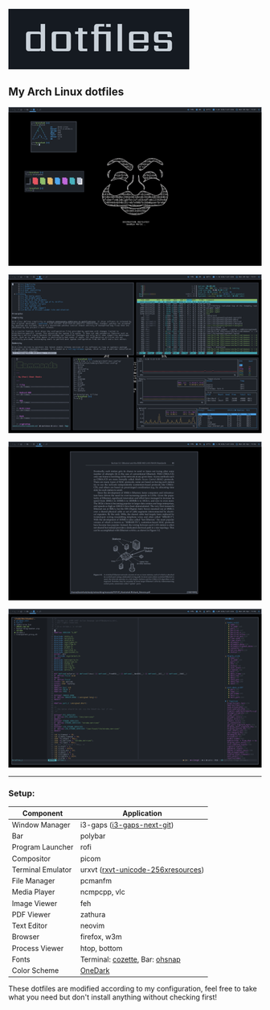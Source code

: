 ![.](img/logo.png)

## My Arch Linux dotfiles

![.](img/1-selfie.png)

![.](img/2-dirty.png)

![.](img/3-zathura.png)

![.](img/4-neovim.png)

---

### Setup:

Component | Application
------------- | -------------
Window Manager | i3-gaps ([i3-gaps-next-git](https://aur.archlinux.org/packages/i3-gaps-next-git/))
Bar | polybar
Program Launcher | rofi
Compositor | picom
Terminal Emulator | urxvt ([rxvt-unicode-256xresources](https://aur.archlinux.org/packages/rxvt-unicode-256xresources/))
File Manager | pcmanfm
Media Player | ncmpcpp, vlc
Image Viewer | feh
PDF Viewer | zathura
Text Editor | neovim
Browser | firefox, w3m
Process Viewer | htop, bottom
Fonts | Terminal: [cozette](https://github.com/slavfox/Cozette), Bar: [ohsnap](https://aur.archlinux.org/packages/ohsnap-otb/)
Color Scheme | [OneDark](https://github.com/navarasu/onedark.nvim)


These dotfiles are modified according to my configuration, feel free to take what you need but don't install anything without checking first!

